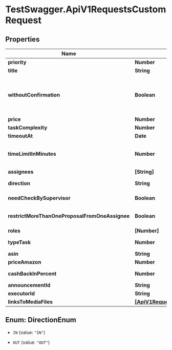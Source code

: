 # TestSwagger.ApiV1RequestsCustomRequest

## Properties

Name | Type | Description | Notes
------------ | ------------- | ------------- | -------------
**priority** | **Number** | Приоритет заявки | [optional] 
**title** | **String** | Title заявки. | 
**withoutConfirmation** | **Boolean** | Если у заявки стоит withoutConfirmation: true - статус предложения автоматически становится OFFER_CONDITIONS_ACCEPTED при pickup&#39;е | 
**price** | **Number** | Цена за каждое предложение. | 
**taskComplexity** | **Number** | Уровень сложности задачи | [optional] 
**timeoutAt** | **Date** | Время закрытия заявки. | 
**timeLimitInMinutes** | **Number** | Время за которое должен отправить предложение после бронирования. В минутах, не менее 10. | [optional] 
**assignees** | **[String]** | Массив id пользователей. | [optional] 
**direction** | **String** | Направление заявки, исходящая или входящая. | 
**needCheckBySupervisor** | **Boolean** | Нуждается в проверке супервайзером. | [optional] 
**restrictMoreThanOneProposalFromOneAssignee** | **Boolean** | Запретить фрилансеру повторное отправление предложений. | [optional] 
**roles** | **[Number]** | Массив массив ролей. | 
**typeTask** | **Number** | Код специализации фрилансера | [optional] 
**asin** | **String** | Привязанный асин | [optional] 
**priceAmazon** | **Number** | Цена на амазоне | [optional] 
**cashBackInPercent** | **Number** | Возврат средств с покупки в процентах | [optional] 
**announcementId** | **String** | Гуид анонса | [optional] 
**executorId** | **String** | Гуид исполнителя | [optional] 
**linksToMediaFiles** | [**[ApiV1RequestsCustomRequestLinksToMediaFiles]**](ApiV1RequestsCustomRequestLinksToMediaFiles.md) |  | [optional] 



## Enum: DirectionEnum


* `IN` (value: `"IN"`)

* `OUT` (value: `"OUT"`)





